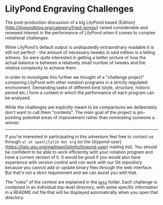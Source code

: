 LilyPond Engraving Challenges
=============================

The post-production discussion of a big LilyPond based [Edition]
(http://lilypondblog.org/category/fried-songs/) raised considerable
and renewed interest in the performance of LilyPond when it comes to
complex notational challenges.

While LilyPond's default output is undisputedly extraordinary readable
it is still not perfect - the amount of necessary tweaks in said edition
is a telling witness. So were quite interested in getting a better picture
of how the actual balance is between a relatively small number of
tweaks and the relative complexity to achieve them.

In order to investigate this further we thought of a "challenge project"
comparing LilyPond with other notation programs in a strictly regulated
environment. Demanding tasks of different kind (style, structure, 
historic period etc.) form a context in which the performance of each
program can be analyzed.

While the challenges are explicitly meant to be comparisons we
deliberately don't want to call them "contests". The main goal of the
project is pin-pointing potential areas of improvement rather than
nominating someone a winner.

---

If you're interested in participating in this adventure feel free to contact us through
`ul at openlilylib dot org` (or the [lilypond-user]
(https://lists.gnu.org/mailman/listinfo/lilypond-user) mailing list). You should be confident
to be able to work efficiently with your notation program and have a current version of it.
It would be good if you would also have experience with version control
and can work with our Git repository because you cannot add or update
binary files through the web interface. But that's not a strict requirement and we can assist you with that.

The "rules" of the contest are explained in the [`meta`](meta)
folder.
Each challenge is contained in an individual top-level directory, with
some specific information in a README.md file that will be displayed automatically when you open that directory.
